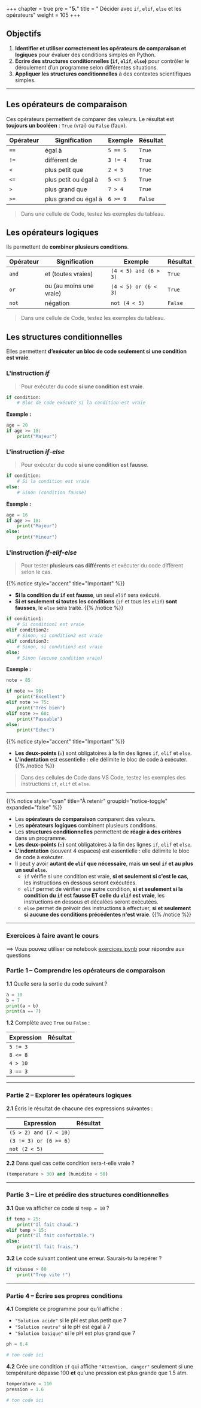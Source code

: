 +++
chapter = true
pre = "<b>5.</b>"
title = " Décider avec `if`, `elif`, `else` et les opérateurs"
weight = 105
+++


## Objectifs

1. **Identifier et utiliser correctement les opérateurs de comparaison et logiques** pour évaluer des conditions simples en Python.
2. **Écrire des structures conditionnelles (`if`, `elif`, `else`)** pour contrôler le déroulement d’un programme selon différentes situations.
3. **Appliquer les structures conditionnelles** à des contextes scientifiques simples.
---


## Les opérateurs de comparaison

Ces opérateurs permettent de comparer des valeurs. Le résultat est **toujours un booléen** : `True` (vrai) ou `False` (faux).

| Opérateur | Signification        | Exemple  | Résultat |
| --------- | -------------------- | -------- | -------- |
| `==`      | égal à               | `5 == 5` | `True`   |
| `!=`      | différent de         | `3 != 4` | `True`   |
| `<`       | plus petit que       | `2 < 5`  | `True`   |
| `<=`      | plus petit ou égal à | `5 <= 5` | `True`   |
| `>`       | plus grand que       | `7 > 4`  | `True`   |
| `>=`      | plus grand ou égal à | `6 >= 9` | `False`  |

> Dans une cellule de Code, testez les exemples du tableau.


## Les opérateurs logiques

Ils permettent de **combiner plusieurs conditions**.

| Opérateur | Signification            | Exemple               | Résultat |
| --------- | ------------------------ | --------------------- | -------- |
| `and`     | et (toutes vraies)       | `(4 < 5) and (6 > 3)` | `True`   |
| `or`      | ou (au moins une vraie)  | `(4 < 5) or (6 < 3)`  | `True`   |
| `not`     | négation                 | `not (4 < 5)`         | `False`  |

> Dans une cellule de Code, testez les exemples du tableau.

## Les structures conditionnelles

Elles permettent **d’exécuter un bloc de code seulement si une condition est vraie**.

### L'instruction *if*

> Pour exécuter du code **si une condition est vraie**.

```python
if condition:
    # Bloc de code exécuté si la condition est vraie
```

**Exemple :**

```python
age = 20
if age >= 18:
    print("Majeur")
```


### L'instruction *if*-*else*

> Pour exécuter du code **si une condition est fausse**.

```python
if condition:
    # Si la condition est vraie
else:
    # Sinon (condition fausse)
```

**Exemple :**

```python
age = 16
if age >= 18:
    print("Majeur")
else:
    print("Mineur")
```


### L'instruction *if*-*elif*-*else*

> Pour tester **plusieurs cas différents** et exécuter du code différent selon le cas.

{{% notice style="accent" title="Important" %}}
* **Si la condition du `if` est fausse**, un seul `elif` sera exécuté.  
* **Si et seulement si toutes les conditions** (`if` et tous les `elif`) **sont fausses**, le `else` sera traité.
{{% /notice %}}

```python
if condition1:
    # Si condition1 est vraie
elif condition2:
    # Sinon, si condition2 est vraie
elif condition3:
    # Sinon, si condition3 est vraie
else:
    # Sinon (aucune condition vraie)
```

**Exemple :**

```python
note = 85

if note >= 90:
    print("Excellent")
elif note >= 75:
    print("Très bien")
elif note >= 60:
    print("Passable")
else:
    print("Échec")
```

{{% notice style="accent" title="Important" %}}
* **Les deux-points (`:`)** sont obligatoires à la fin des lignes `if`, `elif` et `else`.
* **L'indentation** est essentielle : elle délimite le bloc de code à exécuter.
{{% /notice %}}

> Dans des cellules de Code dans VS Code, testez les exemples des instructions `if`, `elif` et `else`.

---


{{% notice style="cyan" title="À retenir" groupid="notice-toggle" expanded="false" %}}
* Les **opérateurs de comparaison** comparent des valeurs.
* Les **opérateurs logiques** combinent plusieurs conditions.
* Les **structures conditionnelles** permettent de **réagir à des critères** dans un programme.
* **Les deux-points (`:`)** sont obligatoires à la fin des lignes `if`, `elif` et `else`.
* **L'indentation** (souvent 4 espaces) est essentielle : elle délimite le bloc de code à exécuter.
* Il peut y avoir **autant de `elif` que nécessaire**, mais **un seul `if` et au plus un seul `else`**.
	* `if` vérifie si une condition est vraie, **si et seulement si c'est le cas**, les instructions en dessous seront exécutées.
	* `elif` permet de vérifier une autre condition, **si et seulement si la condition du `if` est fausse ET celle du `elif` est vraie**, les instructions en dessous et décalées seront exécutées.
	* `else` permet de prévoir des instructions à effectuer, **si et seulement si aucune des conditions précédentes n'est vraie**.
{{% /notice %}}

---

### Exercices à faire avant le cours

==> Vous pouvez utiliser ce notebook [exercices.ipynb](./exercices.ipynb) pour répondre aux questions

### Partie 1 – Comprendre les opérateurs de comparaison

**1.1** Quelle sera la sortie du code suivant ?

```python
a = 10
b = 7
print(a > b)
print(a == 7)
```

**1.2** Complète avec `True` ou `False` :

| Expression | Résultat |
| ---------- | -------- |
| `5 != 3`   |          |
| `8 <= 8`   |          |
| `4 > 10`   |          |
| `3 == 3`   |          |

---

### Partie 2 – Explorer les opérateurs logiques

**2.1** Écris le résultat de chacune des expressions suivantes :

| Expression             | Résultat |
| ---------------------- | -------- |
| `(5 > 2) and (7 < 10)` |          |
| `(3 != 3) or (6 >= 6)` |          |
| `not (2 < 5)`          |          |

**2.2** Dans quel cas cette condition sera-t-elle vraie ?

```python
(temperature > 30) and (humidite < 50)
```

---

### Partie 3 – Lire et prédire des structures conditionnelles

**3.1** Que va afficher ce code si `temp = 10` ?

```python
if temp > 25:
    print("Il fait chaud.")
elif temp > 15:
    print("Il fait confortable.")
else:
    print("Il fait frais.")
```

**3.2** Le code suivant contient une erreur. Saurais-tu la repérer ?

```python
if vitesse > 80
    print("Trop vite !")
```

---

### Partie 4 – Écrire ses propres conditions

**4.1** Complète ce programme pour qu’il affiche :

* `"Solution acide"` si le pH est plus petit que 7
* `"Solution neutre"` si le pH est égal à 7
* `"Solution basique"` si le pH est plus grand que 7

```python
ph = 6.4

# ton code ici
```

**4.2** Crée une condition `if` qui affiche `"Attention, danger"` seulement si une température dépasse 100 **et** qu'une pression est plus grande que 1.5 atm.

```python
temperature = 110
pression = 1.6

# ton code ici
```
